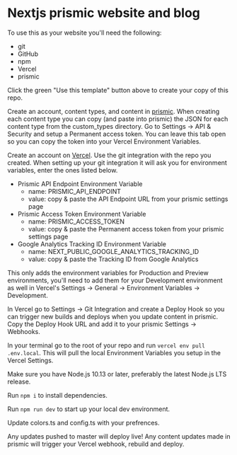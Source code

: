 # Nextjs prismic website and blog

To use this as your website you'll need the following:

- git
- GitHub
- npm
- Vercel
- prismic

Click the green "Use this template" button above to create your copy of this repo.

Create an account, content types, and content in <a href="https://prismic.io/" target="_blank">prismic</a>. When creating each content type you can copy (and paste into prismic) the JSON for each content type from the custom_types directory. Go to Settings -> API & Security and setup a Permanent access token. You can leave this tab open so you can copy the token into your Vercel Environment Variables.

Create an account on <a href="https://vercel.com/" target="_blank">Vercel</a>. Use the git integration with the repo you created. When setting up your git integration it will ask you for environment variables, enter the ones listed below.

- Prismic API Endpoint Environment Variable
  - name: PRISMIC_API_ENDPOINT
  - value: copy & paste the API Endpoint URL from your prismic settings page
- Prismic Access Token Environment Variable
  - name: PRISMIC_ACCESS_TOKEN
  - value: copy & paste the Permanent access token from your prismic settings page
- Google Analytics Tracking ID Environment Variable
  - name: NEXT_PUBLIC_GOOGLE_ANALYTICS_TRACKING_ID
  - value: copy & paste the Tracking ID from Google Analytics

This only adds the environment variables for Production and Preview environments, you'll need to add them for your Development environment as well in Vercel's Settings -> General -> Environment Variables -> Development.

In Vercel go to Settings -> Git Integration and create a Deploy Hook so you can trigger new builds and deploys when you update content in prismic. Copy the Deploy Hook URL and add it to your prismic Settings -> Webhooks.

In your terminal go to the root of your repo and run `vercel env pull .env.local`. This will pull the local Environment Variables you setup in the Vercel Settings.

Make sure you have Node.js 10.13 or later, preferably the latest Node.js LTS release.

Run `npm i` to install dependencies.

Run `npm run dev` to start up your local dev environment.

Update colors.ts and config.ts with your prefrences.

Any updates pushed to master will deploy live! Any content updates made in prismic will trigger your Vercel webhook, rebuild and deploy.

